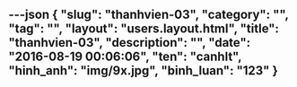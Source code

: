 ---json
{
    "slug": "thanhvien-03",
    "category": "",
    "tag": "",
    "layout": "users.layout.html",
    "title": "thanhvien-03",
    "description": "",
    "date": "2016-08-19 00:06:06",
    "ten": "canhlt",
    "hinh_anh": "img/9x.jpg",
    "binh_luan": "123"
}
---
